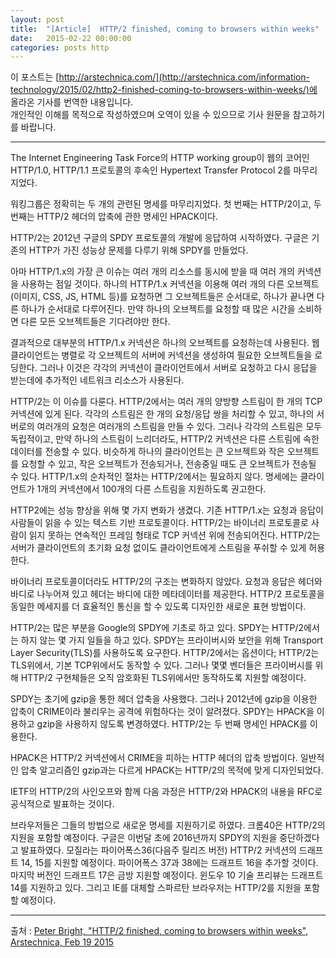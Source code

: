 ```yaml
---
layout: post
title:  "[Article]  HTTP/2 finished, coming to browsers within weeks"
date:   2015-02-22 00:00:00
categories: posts http
---
```


이 포스트는 [http://arstechnica.com/](http://arstechnica.com/information-technology/2015/02/http2-finished-coming-to-browsers-within-weeks/)에 올라온 기사를 번역한 내용입니다.  
개인적인 이해를 목적으로 작성하였으며 오역이 있을 수 있으므로 기사 원문을 참고하기를 바랍니다.

---
The Internet Engineering Task Force의 HTTP working group이 웹의 코어인 HTTP/1.0, HTTP/1.1 프로토콜의 후속인 Hypertext Transfer Protocol 2를 마무리 지었다.

워킹그룹은 정확히는 두 개의 관련된 명세를 마무리지었다. 첫 번째는 HTTP/2이고, 두 번째는 HTTP/2 헤더의 압축에 관한 명세인 HPACK이다.

HTTP/2는 2012년 구글의 SPDY 프로토콜의 개발에 응답하여 시작하였다. 구글은 기존의 HTTP가 가진 성능상 문제를 다루기 위해 SPDY를 만들었다.

아마 HTTP/1.x의 가장 큰 이슈는 여러 개의 리소스를 동시에 받을 때 여러 개의 커넥션을 사용하는 점일 것이다. 하나의 HTTP/1.x 커넥션을 이용해 여러 개의 다른 오브젝트(이미지, CSS, JS, HTML 등)를 요청하면 그 오브젝트들은 순서대로, 하나가 끝나면 다른 하나가 순서대로 다루어진다. 만약 하나의 오브젝트를 요청할 때 많은 시간을 소비하면 다른 모든 오브젝트들은 기다려야만 한다.

결과적으로 대부분의 HTTP/1.x 커넥션은 하나의 오브젝트를 요청하는데 사용된다. 웹 클라이언트는 병렬로 각 오브젝트의 서버에 커넥션을 생성하여 필요한 오브젝트들을 로딩한다. 그러나 이것은 각각의 커넥션이 클라이언트에서 서버로 요청하고 다시 응답을 받는데에 추가적인 네트워크 리소스가 사용된다. 

HTTP/2는 이 이슈를 다룬다. HTTP/2에서는 여러 개의 양방향 스트림이 한 개의 TCP 커넥션에 있게 된다. 각각의 스트림은 한 개의 요청/응답 쌍을 처리할 수 있고, 하나의 서버로의 여러개의 요청은 여러개의 스트림을 만들 수 있다. 그러나 각각의 스트림은 모두 독립적이고, 만약 하나의 스트림이 느리더라도, HTTP/2 커넥션은 다른 스트림에 속한 데이터를 전송할 수 있다. 비슷하게 하나의 클라이언트는 큰 오브젝트와 작은 오브젝트를 요청할 수 있고, 작은 오브젝트가 전송되거나, 전송중일 때도 큰 오브젝트가 전송될 수 있다. HTTP/1.x의 순차적인 절차는 HTTP/2에서는 필요하지 않다. 명세에는 클라이언트가 1개의 커넥션에서 100개의 다른 스트림을 지원하도록 권고한다.

HTTP2에는 성능 향상을 위해 몇 가지 변화가 생겼다. 기존 HTTP/1.x는 요청과 응답이 사람들이 읽을 수 있는 텍스트 기반 프로토콜이다. HTTP/2는 바이너리 프로토콜로 사람이 읽지 못하는 연속적인 프레임 형태로 TCP 커넥션 위에 전송되어진다. HTTP/2는 서버가 클라이언트의 초기화 요청 없이도 클라이언트에게 스트림을 푸쉬할 수 있게 허용한다.

바이너리 프로토콜이더라도 HTTP/2의 구조는 변화하지 않았다. 요청과 응답은 헤더와 바디로 나누어져 있고 헤더는 바디에 대한 메타데이터를 제공한다. HTTP/2 프로토콜을 동일한 메세지를 더 효율적인 통신을 할 수 있도록 디자인한 새로운 표현 방법이다.

HTTP/2는 많은 부분을 Google의 SPDY에 기초로 하고 있다. SPDY는 HTTP/2에서는 하지 않는 몇 가지 일들을 하고 있다. SPDY는 프라이버시와 보안을 위해 Transport Layer Security(TLS)를 사용하도록 요구한다. HTTP/2에서는 옵션이다; HTTP/2는 TLS위에서, 기본 TCP위에서도 동작할 수 있다. 그러나 몇몇 벤더들은 프라이버시를 위해 HTTP/2 구현체들은 오직 암호화된 TLS위에서만 동작하도록 지원할 예정이다.

SPDY는 초기에 gzip을 통한 헤더 압축을 사용했다. 그러나 2012년에 gzip을 이용한 압축이 CRIME이라 불리우는 공격에 위험하다는 것이 알려졌다. SPDY는 HPACK을 이용하고 gzip을 사용하지 않도록 변경하였다. HTTP/2는 두 번째 명세인 HPACK를 이용한다.

HPACK은 HTTP/2 커넥션에서 CRIME을 피하는 HTTP 헤더의 압축 방법이다. 일반적인 압축 알고리즘인 gzip과는 다르게 HPACK는 HTTP/2의 목적에 맞게 디자인되었다.

IETF의 HTTP/2의 사인오프와 함께 다음 과정은 HTTP/2와 HPACK의 내용을 RFC로 공식적으로 발표하는 것이다. 

브라우저들은 그들의 방법으로 새로운 명세를 지원하기로 하였다. 크롬40은 HTTP/2의 지원을 포함할 예정이다. 구글은 이번달 초에 2016년까지 SPDY의 지원을 중단하겠다고 발표하였다.  모질라는 파이어폭스36(다음주 릴리즈 버전) HTTP/2 커넥션의 드래프트 14, 15를 지원할 예정이다. 파이어폭스 37과 38에는 드래프트 16을 추가할 것이다. 마지막 버전인 드래프트 17은 금방 지원할 예정이다. 윈도우 10 기술 프리뷰는 드래프트 14를 지원하고 있다. 그리고 IE를 대체할 스파르탄 브라우저는 HTTP/2를 지원을 포함할 예정이다.

---

출처 : [Peter Bright, "HTTP/2 finished, coming to browsers within weeks", Arstechnica, Feb 19 2015](http://arstechnica.com/information-technology/2015/02/http2-finished-coming-to-browsers-within-weeks/)
